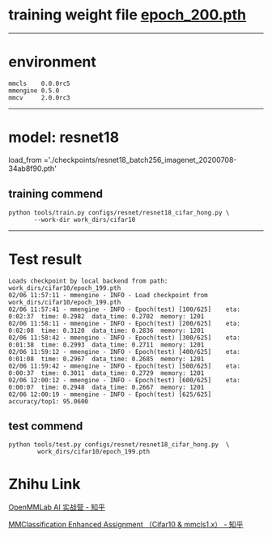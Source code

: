 # training weight file [epoch_200.pth](https://drive.google.com/file/d/1hKHJL4h-KFrjmKVZ-Uzh5mE-UN8eoPLu/view?usp=sharing)


------------------------------------------
# environment
```
mmcls    0.0.0rc5
mmengine 0.5.0
mmcv     2.0.0rc3
```

------------------------------------------
# model: resnet18
load_from ='./checkpoints/resnet18_batch256_imagenet_20200708-34ab8f90.pth' 

## training commend
```
python tools/train.py configs/resnet/resnet18_cifar_hong.py \
       --work-dir work_dirs/cifar10
```

------------------------------------------
# Test result
```
Loads checkpoint by local backend from path: work_dirs/cifar10/epoch_199.pth
02/06 11:57:11 - mmengine - INFO - Load checkpoint from work_dirs/cifar10/epoch_199.pth
02/06 11:57:41 - mmengine - INFO - Epoch(test) [100/625]    eta: 0:02:37  time: 0.2982  data_time: 0.2702  memory: 1201  
02/06 11:58:11 - mmengine - INFO - Epoch(test) [200/625]    eta: 0:02:08  time: 0.3120  data_time: 0.2836  memory: 1201  
02/06 11:58:42 - mmengine - INFO - Epoch(test) [300/625]    eta: 0:01:38  time: 0.2993  data_time: 0.2711  memory: 1201  
02/06 11:59:12 - mmengine - INFO - Epoch(test) [400/625]    eta: 0:01:08  time: 0.2967  data_time: 0.2685  memory: 1201  
02/06 11:59:42 - mmengine - INFO - Epoch(test) [500/625]    eta: 0:00:37  time: 0.3011  data_time: 0.2729  memory: 1201  
02/06 12:00:12 - mmengine - INFO - Epoch(test) [600/625]    eta: 0:00:07  time: 0.2948  data_time: 0.2667  memory: 1201  
02/06 12:00:19 - mmengine - INFO - Epoch(test) [625/625]  accuracy/top1: 95.0600 
```


## test commend
```
python tools/test.py configs/resnet/resnet18_cifar_hong.py  \
        work_dirs/cifar10/epoch_199.pth 
```

# Zhihu Link

[OpenMMLab AI 实战营 - 知乎](https://www.zhihu.com/column/c_1605019904180232192)

[MMClassification Enhanced Assignment （Cifar10 & mmcls1.x） - 知乎](https://zhuanlan.zhihu.com/p/603633490)




